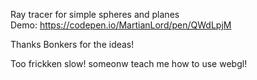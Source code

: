 Ray tracer for simple spheres and planes  
Demo: https://codepen.io/MartianLord/pen/QWdLpjM  

Thanks Bonkers for the ideas!  

Too frickken slow! someonw teach me how to use webgl!